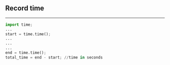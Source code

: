 ## Record time
---
```python
import time;
...
start = time.time();
...
...
...
end = time.time();
total_time = end - start; //time in seconds
```
